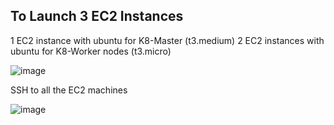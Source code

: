 ## To Launch 3 EC2 Instances

1 EC2 instance with ubuntu for K8-Master (t3.medium)
2 EC2 instances with ubuntu for K8-Worker nodes (t3.micro)

![image](https://github.com/kohlidevops/Deploy-an-application-to-a-Kubernetes-cluster-using-Jenkins-CI-CD-pipeline-Ansible-Docker/assets/100069489/fa8c8a80-c4b2-42c7-bf6e-8b0dc2f03256)

SSH to all the EC2 machines

![image](https://github.com/kohlidevops/Deploy-an-application-to-a-Kubernetes-cluster-using-Jenkins-CI-CD-pipeline-Ansible-Docker/assets/100069489/2ce4580a-7678-4567-9a15-e579ea741f49)





